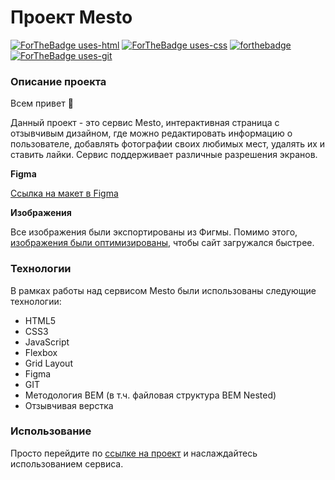 # Проект Mesto
[![ForTheBadge uses-html](http://ForTheBadge.com/images/badges/uses-html.svg)](http://ForTheBadge.com)
[![ForTheBadge uses-css](http://ForTheBadge.com/images/badges/uses-css.svg)](http://ForTheBadge.com)
[![forthebadge](https://forthebadge.com/images/badges/uses-js.svg)](https://forthebadge.com)
[![ForTheBadge uses-git](http://ForTheBadge.com/images/badges/uses-git.svg)](https://GitHub.com/)

### Описание проекта
Всем привет :wave:

Данный проект - это сервис Mesto, интерактивная страница с отзывчивым дизайном, где можно редактировать информацию о пользователе, добавлять фотографии своих любимых мест, удалять их и ставить лайки.
Сервис поддерживает различные разрешения экранов.

**Figma**

[Ссылка на макет в Figma](https://www.figma.com/file/2cn9N9jSkmxD84oJik7xL7/JavaScript.-Sprint-4?node-id=0%3A1)

**Изображения**

Все изображения были экспортированы из Фигмы.
Помимо этого, [изображения были оптимизированы](https://tinypng.com/), чтобы сайт загружался быстрее.

### Технологии
В рамках работы над сервисом Mesto были использованы следующие технологии:
* HTML5
* CSS3
* JavaScript
* Flexbox
* Grid Layout
* Figma
* GIT
* Методология BEM (в т.ч. файловая структура BEM Nested)
* Отзывчивая верстка

### Использование
Просто перейдите по [ссылке на проект](https://dronoti.github.io/mesto/index.html) и наслаждайтесь использованием сервиса.
